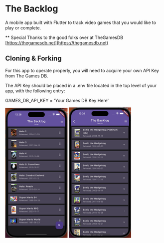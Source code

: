 # The Backlog

A mobile app built with Flutter to track video games that you would like to play or complete.

\*\* Special Thanks to the good folks over at TheGamesDB
[https://thegamesdb.net](https://thegamesdb.net)

## Cloning & Forking

For this app to operate properly, you will need to acquire your own API Key from The Games DB.

The API Key should be placed in a .env file located in the top level of your app, with the following entry:

GAMES_DB_API_KEY = 'Your Games DB Key Here'

<img src="image/README/1700379275912.png" width="200">
<img src="image/README/1700379203852.png" width="200">
